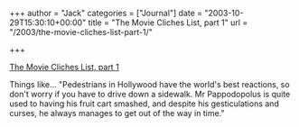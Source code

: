 +++
author = "Jack"
categories = ["Journal"]
date = "2003-10-29T15:30:10+00:00"
title = "The Movie Cliches List, part 1"
url = "/2003/the-movie-cliches-list-part-1/"

+++

[The Movie Cliches List, part 1][1]

Things like&#8230; "Pedestrians in Hollywood have the world's best reactions, so don't worry if you have to drive down a sidewalk. Mr Pappodopolus is quite used to having his fruit cart smashed, and despite his gesticulations and curses, he always manages to get out of the way in time."

 [1]: http://www.moviecliches.com/cliche1.html "The Movie Cliches List, part 1"